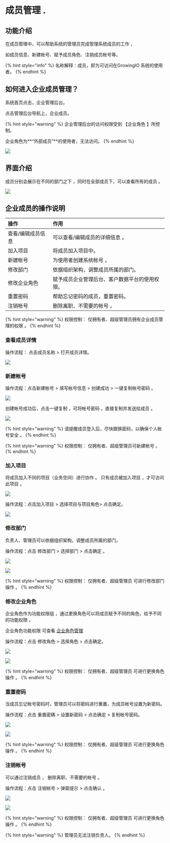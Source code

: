 # 成员管理 .

## 功能介绍

在成员管理中，可以帮助系统的管理员完成管理系统成员的工作 ，

如成员信息、新建帐号、赋予成员角色、注销成员帐号等。

{% hint style="info" %}
名称解释：成员，即为可访问在GrowingIO 系统的使用者。
{% endhint %}

## 如何进入企业成员管理？

系统首页点击，企业管理后台。 

点击管理后台导航上，企业成员。

{% hint style="warning" %}
企业管理后台的访问权限受到 【企业角色 】所控制。  
  
企业角色为**“外部成员”**的使用者，无法访问。 
{% endhint %}

![](../../../.gitbook/assets/ying-mu-jie-tu-20201117-xia-wu-1.57.53.png)



## 界面介绍

成员分别会展示在不同的部门之下 ，同时在全部成员下，可以查看所有的成员 。 

![](../../../.gitbook/assets/ying-mu-jie-tu-20201207-xia-wu-3.15.58.png)

## 企业成员的操作说明

| 操作 | 作用 |
| :--- | :--- |
| 查看/编辑成员信息 | 可以查看/编辑成员的详细信息 。 |
| 加入项目 | 将成员加入项目中。 |
| 新建帐号 | 为使用者创建系统帐号 。 |
| 修改部门 | 依据组织架构，调整成员所属的部门。 |
| 修改企业角色 | 赋予成员企业管理后台、客户数据平台的使用权限。 |
| 重置密码 | 帮助忘记密码的成员，重置密码。 |
| 注销帐号 | 删除离职、不需要的帐号 。 |

{% hint style="warning" %}
权限控制： 仅拥有者、超级管理员拥有企业成员管理的权限 。
{% endhint %}

### 查看成员详情

操作流程： 点击成员名称 &gt;  打开成员详情。

![](../../../.gitbook/assets/ying-mu-jie-tu-20201207-xia-wu-3.16.30.png)

### 新建帐号

操作流程：点击新建帐号 &gt;  填写帐号信息  &gt;  创建成功 &gt; 一键复制帐号密码 。

![](../../../.gitbook/assets/ying-mu-jie-tu-20201117-xia-wu-2.28.12.png)

创建帐号成功后，点击一键复制 ，可将帐号密码 ，直接复制并发送给成员 。 

![](../../../.gitbook/assets/ying-mu-jie-tu-20201117-xia-wu-2.29.10.png)

{% hint style="warning" %}
请提醒成员登入后，尽快跟换密码，以确保个人帐号安全 。
{% endhint %}

{% hint style="warning" %}
权限控制： 仅拥有者、超级管理员可新建帐号 。
{% endhint %}



### 加入项目 

将成员加入不同的项目（业务空间）进行协作 。 只有成员被加入项目 ，才可访问此项目 。

![](../../../.gitbook/assets/ying-mu-jie-tu-20201207-xia-wu-3.16.58.png)

操作流程：点击加入项目 &gt; 选择项目与项目角色&gt; 点击确定。 

![](../../../.gitbook/assets/ying-mu-jie-tu-20201207-xia-wu-3.18.18.png)



### 修改部门

负责人、管理员可以依据组织架构，调整成员所属的部门。

操作流程：点击 修改部门 &gt;  选择部门 &gt;  点击确定  。



![](../../../.gitbook/assets/ying-mu-jie-tu-20201207-xia-wu-3.18.55.png)

![](../../../.gitbook/assets/ying-mu-jie-tu-20201207-xia-wu-3.28.04.png)

{% hint style="warning" %}
权限控制： 仅拥有者、超级管理员 可进行修改部门操作 。
{% endhint %}

### 

### 修改企业角色

企业角色作为功能权限组 ，通过更换角色可以将成员赋予不同的角色，给予不同的功能权限 。 

企业角色功能权限 可查看 [企业角色管理 ](https://app.gitbook.com/@growingio/s/op/~/drafts/-MMJim2GVpuV58hGsbBE/v/v20201200/product-manual/qi-ye-guan-li-hou-tai/role-manage/@drafts)

操作流程：点击 修改角色 &gt;  选择角色 &gt;  点击确定。

![](../../../.gitbook/assets/ying-mu-jie-tu-20201207-xia-wu-3.19.40.png)

![](../../../.gitbook/assets/ying-mu-jie-tu-20201117-xia-wu-2.17.35.png)

{% hint style="warning" %}
权限控制： 仅拥有者、超级管理员 可进行更换角色操作 。
{% endhint %}



### 重置密码

当成员忘记帐号密码时，管理员可以将密码进行重置，为成员帐号设置为新密码。

操作流程：点击 重置密碼 &gt;  设置新密码 &gt;  点击确定 &gt; 复制帐号密码。

![](../../../.gitbook/assets/ying-mu-jie-tu-20201117-xia-wu-2.24.11.png)

![](../../../.gitbook/assets/ying-mu-jie-tu-20201117-xia-wu-2.24.01.png)

{% hint style="warning" %}
权限控制：  仅拥有者、超级管理员  可进行更换角色操作 。
{% endhint %}



### 注销帐号

可以通过注销成员 ，  删除离职、不需要的帐号 。

操作流程：点击 注销帐号 &gt; 弹窗提示 &gt; 点击确认 。

![](../../../.gitbook/assets/ying-mu-jie-tu-20201117-xia-wu-2.25.48.png)

![](../../../.gitbook/assets/ying-mu-jie-tu-20201117-xia-wu-2.26.10.png)

{% hint style="warning" %}
权限控制： 仅拥有者、超级管理员  可进行更换角色操作 。
{% endhint %}

{% hint style="warning" %}
管理员无法注销负责人。
{% endhint %}



